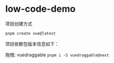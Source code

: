 # low-code-demo

项目创建方式

```sh
pnpm create vue@latest
```

项目依赖包版本信息如下：

拖拽: vuedraggable `pnpm i -S vuedraggable@next`
